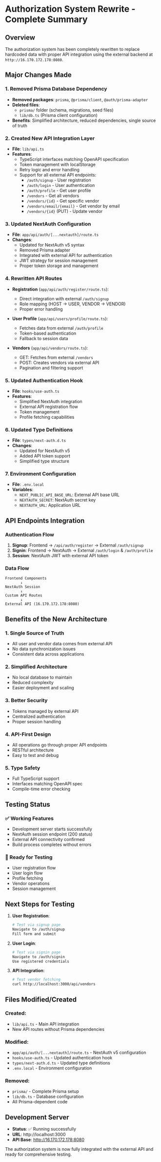 # Authorization System Rewrite - Complete Summary

## Overview
The authorization system has been completely rewritten to replace hardcoded data with proper API integration using the external backend at `http://16.170.172.178:8080`.

## Major Changes Made

### 1. Removed Prisma Database Dependency
- **Removed packages**: `prisma`, `@prisma/client`, `@auth/prisma-adapter`
- **Deleted files**: 
  - `prisma/` folder (schema, migrations, seed files)
  - `lib/db.ts` (Prisma client configuration)
- **Benefits**: Simplified architecture, reduced dependencies, single source of truth

### 2. Created New API Integration Layer
- **File**: `lib/api.ts`
- **Features**:
  - TypeScript interfaces matching OpenAPI specification
  - Token management with localStorage
  - Retry logic and error handling
  - Support for all external API endpoints:
    - `/auth/signup` - User registration
    - `/auth/login` - User authentication
    - `/auth/profile` - Get user profile
    - `/vendors` - Get all vendors
    - `/vendors/{id}` - Get specific vendor
    - `/vendors/email/{email}` - Get vendor by email
    - `/vendors/{id}` (PUT) - Update vendor

### 3. Updated NextAuth Configuration
- **File**: `app/api/auth/[...nextauth]/route.ts`
- **Changes**:
  - Updated for NextAuth v5 syntax
  - Removed Prisma adapter
  - Integrated with external API for authentication
  - JWT strategy for session management
  - Proper token storage and management

### 4. Rewritten API Routes
- **Registration** (`app/api/auth/register/route.ts`):
  - Direct integration with external `/auth/signup`
  - Role mapping (HOST → USER, VENDOR → VENDOR)
  - Proper error handling

- **User Profile** (`app/api/users/profile/route.ts`):
  - Fetches data from external `/auth/profile`
  - Token-based authentication
  - Fallback to session data

- **Vendors** (`app/api/vendors/route.ts`):
  - GET: Fetches from external `/vendors`
  - POST: Creates vendors via external API
  - Pagination and filtering support

### 5. Updated Authentication Hook
- **File**: `hooks/use-auth.ts`
- **Features**:
  - Simplified NextAuth integration
  - External API registration flow
  - Token management
  - Profile fetching capabilities

### 6. Updated Type Definitions
- **File**: `types/next-auth.d.ts`
- **Changes**:
  - Updated for NextAuth v5
  - Added API token support
  - Simplified type structure

### 7. Environment Configuration
- **File**: `.env.local`
- **Variables**:
  - `NEXT_PUBLIC_API_BASE_URL`: External API base URL
  - `NEXTAUTH_SECRET`: NextAuth secret key
  - `NEXTAUTH_URL`: Application URL

## API Endpoints Integration

### Authentication Flow
1. **Signup**: Frontend → `/api/auth/register` → External `/auth/signup`
2. **Signin**: Frontend → NextAuth → External `/auth/login` & `/auth/profile`
3. **Session**: NextAuth JWT with external API token

### Data Flow
```
Frontend Components
       ↓
NextAuth Session
       ↓
Custom API Routes
       ↓
External API (16.170.172.178:8080)
```

## Benefits of the New Architecture

### 1. **Single Source of Truth**
- All user and vendor data comes from external API
- No data synchronization issues
- Consistent data across applications

### 2. **Simplified Architecture**
- No local database to maintain
- Reduced complexity
- Easier deployment and scaling

### 3. **Better Security**
- Tokens managed by external API
- Centralized authentication
- Proper session handling

### 4. **API-First Design**
- All operations go through proper API endpoints
- RESTful architecture
- Easy to test and debug

### 5. **Type Safety**
- Full TypeScript support
- Interfaces matching OpenAPI spec
- Compile-time error checking

## Testing Status

### ✅ Working Features
- Development server starts successfully
- NextAuth session endpoint (200 status)
- External API connectivity confirmed
- Build process completes without errors

### 🧪 Ready for Testing
- User registration flow
- User login flow
- Profile fetching
- Vendor operations
- Session management

## Next Steps for Testing

1. **User Registration**:
   ```bash
   # Test via signup page
   Navigate to /auth/signup
   Fill form and submit
   ```

2. **User Login**:
   ```bash
   # Test via signin page
   Navigate to /auth/signin
   Use registered credentials
   ```

3. **API Integration**:
   ```bash
   # Test vendor fetching
   curl http://localhost:3000/api/vendors
   ```

## Files Modified/Created

### Created:
- `lib/api.ts` - Main API integration
- New API routes without Prisma dependencies

### Modified:
- `app/api/auth/[...nextauth]/route.ts` - NextAuth v5 configuration
- `hooks/use-auth.ts` - Updated authentication hook
- `types/next-auth.d.ts` - Updated type definitions
- `.env.local` - Environment configuration

### Removed:
- `prisma/` - Complete Prisma setup
- `lib/db.ts` - Database configuration
- All Prisma-dependent code

## Development Server
- **Status**: ✅ Running successfully
- **URL**: http://localhost:3000
- **API Base**: http://16.170.172.178:8080

The authorization system is now fully integrated with the external API and ready for comprehensive testing.
